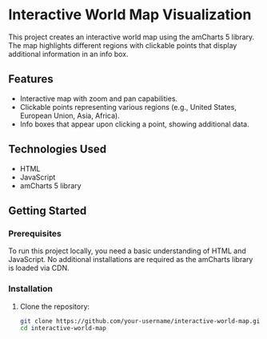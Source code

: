 # Interactive World Map Visualization

This project creates an interactive world map using the amCharts 5 library. The map highlights different regions with clickable points that display additional information in an info box.

## Features

- Interactive map with zoom and pan capabilities.
- Clickable points representing various regions (e.g., United States, European Union, Asia, Africa).
- Info boxes that appear upon clicking a point, showing additional data.

## Technologies Used

- HTML
- JavaScript
- amCharts 5 library

## Getting Started

### Prerequisites

To run this project locally, you need a basic understanding of HTML and JavaScript. No additional installations are required as the amCharts library is loaded via CDN.

### Installation

1. Clone the repository:

   ```sh
   git clone https://github.com/your-username/interactive-world-map.git
   cd interactive-world-map
